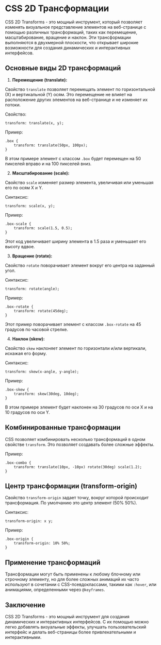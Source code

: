 # CSS 2D Трансформации

CSS 2D Transforms - это мощный инструмент, который позволяет изменять визуальное представление элементов на веб-странице с помощью различных трансформаций, таких как перемещение, масштабирование, вращение и наклон. Эти трансформации выполняются в двухмерной плоскости, что открывает широкие возможности для создания динамических и интерактивных интерфейсов.

## Основные виды 2D трансформаций

1. **Перемещение (translate):**

Свойство ``translate`` позволяет перемещать элемент по горизонтальной (Х) и вертикальной (Y) осям. Это перемещение не влияет на расположение других элементов на веб-странице и не изменяет их потоки.

Свойство:

```
transform: translate(x, y);
```

Пример:

```
.box {
    transform: translate(50px, 100px);
}
```

В этом примере элемент с классом ``.box`` будет перемещен на 50 пикселей вправо и на 100 пикселей вниз.

2. **Масштабирование (scale):**

Свойство ``scale`` изменяет размер элемента, увеличивая или уменьшая его по осям X и Y.

Синтаксис:

```
transform: scale(x, y);
```

Пример:

```
.box-scale {
    transform: scale(1.5, 0.5);
}
```

Этот код увеличивает ширину элемента в 1.5 раза и уменьшает его высоту вдвое.

3. **Вращение (rotate):**

Свойство ``rotate`` поворачивает элемент вокруг его центра на заданный угол.

Синтаксис:

```
transform: rotate(angle);
```

Пример:

```
.box-rotate {
    transform: rotate(45deg);
}
```

Этот пример поворачивает элемент с классом ``.box-rotate`` на 45 градусов по часовой стрелке.

4. **Наклон (skew):**

Свойство ``skew`` наклоняет элемент по горизонтали и/или вертикали, искажая его форму.

Синтаксис:

```
transform: skew(x-angle, y-angle);
```

Пример:

```
.box-skew {
    transform: skew(30deg, 10deg);
}
```

В этом примере элемент будет наклонен на 30 градусов по оси Х и на 10 градусов по оси Y.

## Комбинированные трансформации

CSS позволяет комбинировать несколько трансформаций в одном свойстве ``transform``. Это позволяет создавать более сложные эффекты.

Пример:

```
.box-combo {
    transform: translate(10px, -10px) rotate(30deg) scale(1.2);
}
```

## Центр трансформации (transform-origin)

Свойство ``transform-origin`` задает точку, вокруг которой происходит трансформация. По умолчанию это центр элемент (50% 50%).

Синтаксис:

```
transform-origin: x y;
```

Пример:

```
.box-origin {
    transform-origin: 10% 50%;
}
```

## Применение трансформаций

Трансформации могут быть применены к любому блочному или строчному элементу, но для более сложных анимаций их часто используют в сочетании с CSS-псевдоклассами, такими как ``:hover``, или анимациями, определенными через ``@keyframes``.

## Заключение

CSS 2D Transforms - это мощный инструмент для создания динамических и интерактивных интерфейсов. С их помощью можно легко добавлять визуальные эффекты, улучшать пользовательский интерфейс и делать веб-страницы более привлекательными и интерактивными.